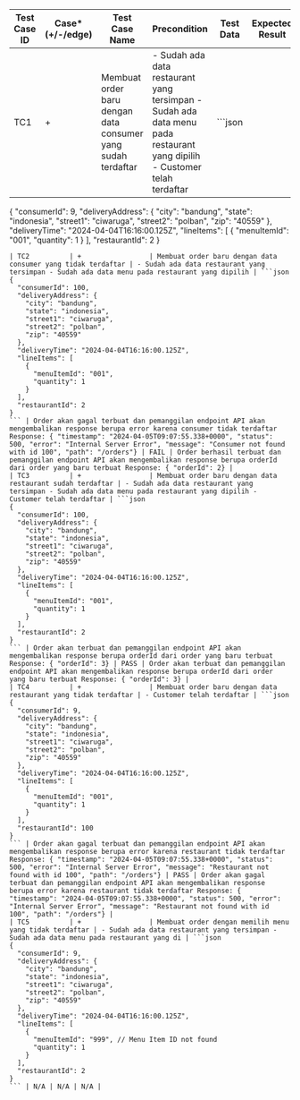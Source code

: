 | Test Case ID | Case* (+/-/edge) | Test Case Name | Precondition | Test Data | Expected Result | Result | Actual Result |
|--------------|-------------------|----------------|--------------|-----------|-----------------|--------|----------------|
| TC1          | +                 | Membuat order baru dengan data consumer yang sudah terdaftar | - Sudah ada data restaurant yang tersimpan - Sudah ada data menu pada restaurant yang dipilih - Customer telah terdaftar | ```json
{
  "consumerId": 9,
  "deliveryAddress": {
    "city": "bandung",
    "state": "indonesia",
    "street1": "ciwaruga",
    "street2": "polban",
    "zip": "40559"
  },
  "deliveryTime": "2024-04-04T16:16:00.125Z",
  "lineItems": [
    {
      "menuItemId": "001",
      "quantity": 1
    }
  ],
  "restaurantId": 2
}
``` | Order akan terbuat dan pemanggilan endpoint API akan mengembalikan response berupa orderId dari order yang baru terbuat Response: { "orderId": 1} | PASS | Order berhasil terbuat dan pemanggilan endpoint API akan mengembalikan response berupa orderId dari order yang baru terbuat Response: { "orderId": 1} |
| TC2          | +                 | Membuat order baru dengan data consumer yang tidak terdaftar | - Sudah ada data restaurant yang tersimpan - Sudah ada data menu pada restaurant yang dipilih | ```json
{
  "consumerId": 100,
  "deliveryAddress": {
    "city": "bandung",
    "state": "indonesia",
    "street1": "ciwaruga",
    "street2": "polban",
    "zip": "40559"
  },
  "deliveryTime": "2024-04-04T16:16:00.125Z",
  "lineItems": [
    {
      "menuItemId": "001",
      "quantity": 1
    }
  ],
  "restaurantId": 2
}
``` | Order akan gagal terbuat dan pemanggilan endpoint API akan mengembalikan response berupa error karena consumer tidak terdaftar Response: { "timestamp": "2024-04-05T09:07:55.338+0000", "status": 500, "error": "Internal Server Error", "message": "Consumer not found with id 100", "path": "/orders"} | FAIL | Order berhasil terbuat dan pemanggilan endpoint API akan mengembalikan response berupa orderId dari order yang baru terbuat Response: { "orderId": 2} |
| TC3          | +                 | Membuat order baru dengan data restaurant sudah terdaftar | - Sudah ada data restaurant yang tersimpan - Sudah ada data menu pada restaurant yang dipilih - Customer telah terdaftar | ```json
{
  "consumerId": 100,
  "deliveryAddress": {
    "city": "bandung",
    "state": "indonesia",
    "street1": "ciwaruga",
    "street2": "polban",
    "zip": "40559"
  },
  "deliveryTime": "2024-04-04T16:16:00.125Z",
  "lineItems": [
    {
      "menuItemId": "001",
      "quantity": 1
    }
  ],
  "restaurantId": 2
}
``` | Order akan terbuat dan pemanggilan endpoint API akan mengembalikan response berupa orderId dari order yang baru terbuat Response: { "orderId": 3} | PASS | Order akan terbuat dan pemanggilan endpoint API akan mengembalikan response berupa orderId dari order yang baru terbuat Response: { "orderId": 3} |
| TC4          | +                 | Membuat order baru dengan data restaurant yang tidak terdaftar | - Customer telah terdaftar | ```json
{
  "consumerId": 9,
  "deliveryAddress": {
    "city": "bandung",
    "state": "indonesia",
    "street1": "ciwaruga",
    "street2": "polban",
    "zip": "40559"
  },
  "deliveryTime": "2024-04-04T16:16:00.125Z",
  "lineItems": [
    {
      "menuItemId": "001",
      "quantity": 1
    }
  ],
  "restaurantId": 100
}
``` | Order akan gagal terbuat dan pemanggilan endpoint API akan mengembalikan response berupa error karena restaurant tidak terdaftar Response: { "timestamp": "2024-04-05T09:07:55.338+0000", "status": 500, "error": "Internal Server Error", "message": "Restaurant not found with id 100", "path": "/orders"} | PASS | Order akan gagal terbuat dan pemanggilan endpoint API akan mengembalikan response berupa error karena restaurant tidak terdaftar Response: { "timestamp": "2024-04-05T09:07:55.338+0000", "status": 500, "error": "Internal Server Error", "message": "Restaurant not found with id 100", "path": "/orders"} |
| TC5          | +                 | Membuat order dengan memilih menu yang tidak terdaftar | - Sudah ada data restaurant yang tersimpan - Sudah ada data menu pada restaurant yang di | ```json
{
  "consumerId": 9,
  "deliveryAddress": {
    "city": "bandung",
    "state": "indonesia",
    "street1": "ciwaruga",
    "street2": "polban",
    "zip": "40559"
  },
  "deliveryTime": "2024-04-04T16:16:00.125Z",
  "lineItems": [
    {
      "menuItemId": "999", // Menu Item ID not found
      "quantity": 1
    }
  ],
  "restaurantId": 2
}
``` | N/A | N/A | N/A |
